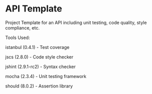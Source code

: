 # API Template
Project Template for an API including unit testing, code quality, style compliance, etc.

Tools Used:

istanbul (0.4.1)     - Test coverage

jscs (2.8.0)         - Code style checker

jshint (2.9.1-rc2)   - Syntax checker	

mocha (2.3.4)        - Unit testing framework		

should (8.0.2)       - Assertion library
